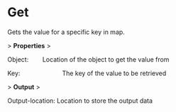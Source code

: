 # Get

Gets the value for a specific key in map.

&gt; **Properties**
&gt; 

Object:                   Location of the object to get the value from

Key:                        The key of the value to be retrieved

&gt; **Output**
&gt; 

Output-location: Location to store the output data